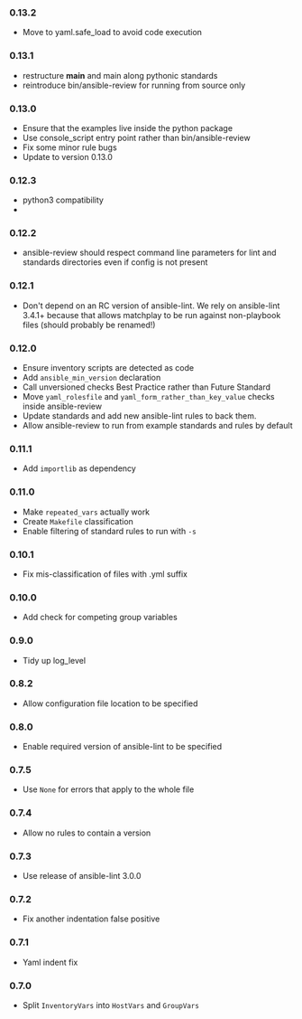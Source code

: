 ### 0.13.2
* Move to yaml.safe_load to avoid code execution

### 0.13.1
* restructure __main__ and main along pythonic standards
* reintroduce bin/ansible-review for running from source only

### 0.13.0
* Ensure that the examples live inside the python package
* Use console_script entry point rather than bin/ansible-review
* Fix some minor rule bugs
* Update to version 0.13.0

### 0.12.3
* python3 compatibility
*
### 0.12.2
* ansible-review should respect command line parameters
  for lint and standards directories even if config is not
  present

### 0.12.1
* Don't depend on an RC version of ansible-lint. We rely on
  ansible-lint 3.4.1+ because that allows matchplay to be
  run against non-playbook files (should probably be renamed!)

### 0.12.0
* Ensure inventory scripts are detected as code
* Add `ansible_min_version` declaration
* Call unversioned checks Best Practice rather than Future Standard
* Move `yaml_rolesfile` and `yaml_form_rather_than_key_value` checks
  inside ansible-review
* Update standards and add new ansible-lint rules to back them.
* Allow ansible-review to run from example standards and rules by
  default

### 0.11.1
* Add `importlib` as dependency

### 0.11.0
* Make `repeated_vars` actually work
* Create `Makefile` classification
* Enable filtering of standard rules to run with `-s`

### 0.10.1
* Fix mis-classification of files with .yml suffix

### 0.10.0
* Add check for competing group variables

### 0.9.0
* Tidy up log_level

### 0.8.2
* Allow configuration file location to be specified

### 0.8.0
* Enable required version of ansible-lint to be specified

### 0.7.5
* Use `None` for errors that apply to the whole file

### 0.7.4
* Allow no rules to contain a version

### 0.7.3
* Use release of ansible-lint 3.0.0

### 0.7.2
* Fix another indentation false positive

### 0.7.1
* Yaml indent fix

### 0.7.0
* Split `InventoryVars` into `HostVars` and `GroupVars`
